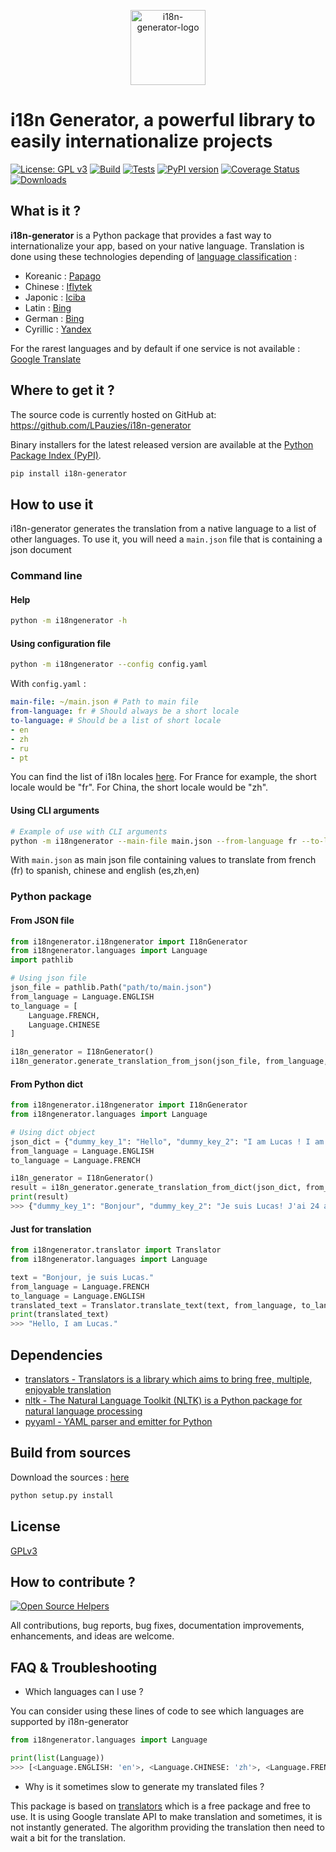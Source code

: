 <p align="center">
    <img src="https://i.imgur.com/aBXsGkl.png" alt="i18n-generator-logo" border="0" width="120">
</p>

# i18n Generator, a powerful library to easily internationalize projects

[![License: GPL v3](https://img.shields.io/badge/License-GPLv3-blue.svg)](https://www.gnu.org/licenses/gpl-3.0)
[![Build](https://github.com/LPauzies/i18n-generator/actions/workflows/build.yaml/badge.svg)](https://github.com/LPauzies/i18n-generator/actions/workflows/build.yaml)
[![Tests](https://github.com/LPauzies/i18n-generator/actions/workflows/tests.yaml/badge.svg)](https://github.com/LPauzies/i18n-generator/actions/workflows/tests.yaml)
[![PyPI version](https://badge.fury.io/py/i18n-generator.svg)](https://badge.fury.io/py/i18n-generator)
[![Coverage Status](https://coveralls.io/repos/github/LPauzies/i18n-generator/badge.svg?branch=master)](https://coveralls.io/github/LPauzies/i18n-generator?branch=master)
[![Downloads](https://static.pepy.tech/personalized-badge/i18n-generator?period=total&units=international_system&left_color=black&right_color=orange&left_text=Downloads)](https://pepy.tech/project/i18n-generator)

## What is it ?

**i18n-generator** is a Python package that provides a fast way to internationalize your app, based on your native language. 
Translation is done using these technologies depending of [language classification](https://en.wikipedia.org/wiki/List_of_language_families) :
- Koreanic : [Papago](https://papago.naver.com/)
- Chinese : [Iflytek](https://fanyi.xfyun.cn/console/trans/text)
- Japonic : [Iciba](https://www.iciba.com/fy)
- Latin : [Bing](https://www.bing.com/Translator)
- German : [Bing](https://www.bing.com/Translator)
- Cyrillic : [Yandex](https://translate.yandex.com/)

For the rarest languages and by default if one service is not available : [Google Translate](https://translate.google.com/)

## Where to get it ?

The source code is currently hosted on GitHub at: https://github.com/LPauzies/i18n-generator

Binary installers for the latest released version are available at the [Python Package Index (PyPI)](https://pypi.org/project/i18n-generator/).

```Bash
pip install i18n-generator
```

## How to use it
i18n-generator generates the translation from a native language to a list of other languages. To use it, you will need a `main.json` file that is containing a json document
### Command line
#### Help
```Bash
python -m i18ngenerator -h
```

#### Using configuration file
```Bash
python -m i18ngenerator --config config.yaml
```
With `config.yaml` :
```YAML
main-file: ~/main.json # Path to main file
from-language: fr # Should always be a short locale
to-language: # Should be a list of short locale
- en
- zh
- ru
- pt
```
You can find the list of i18n locales [here](https://www.science.co.il/language/Locale-codes.php). For France for example, the short locale would be "fr". For China, the short locale would be "zh".

#### Using CLI arguments
```Bash
# Example of use with CLI arguments
python -m i18ngenerator --main-file main.json --from-language fr --to-language es,zh,en
```
With `main.json` as main json file containing values to translate from french (fr) to spanish, chinese and english (es,zh,en)

### Python package
#### From JSON file

```Python
from i18ngenerator.i18ngenerator import I18nGenerator
from i18ngenerator.languages import Language
import pathlib

# Using json file
json_file = pathlib.Path("path/to/main.json")
from_language = Language.ENGLISH
to_language = [
    Language.FRENCH,
    Language.CHINESE
]

i18n_generator = I18nGenerator()
i18n_generator.generate_translation_from_json(json_file, from_language, to_language)
```
#### From Python dict
```Python
from i18ngenerator.i18ngenerator import I18nGenerator
from i18ngenerator.languages import Language

# Using dict object
json_dict = {"dummy_key_1": "Hello", "dummy_key_2": "I am Lucas ! I am 24 years old."}
from_language = Language.ENGLISH
to_language = Language.FRENCH

i18n_generator = I18nGenerator()
result = i18n_generator.generate_translation_from_dict(json_dict, from_language, to_language)
print(result)
>>> {"dummy_key_1": "Bonjour", "dummy_key_2": "Je suis Lucas! J'ai 24 ans."}
```

#### Just for translation
```Python
from i18ngenerator.translator import Translator
from i18ngenerator.languages import Language

text = "Bonjour, je suis Lucas."
from_language = Language.FRENCH
to_language = Language.ENGLISH
translated_text = Translator.translate_text(text, from_language, to_language)
print(translated_text)
>>> "Hello, I am Lucas."
```

## Dependencies
- [translators - Translators is a library which aims to bring free, multiple, enjoyable translation](https://pypi.org/project/translators/)
- [nltk - The Natural Language Toolkit (NLTK) is a Python package for natural language processing](https://pypi.org/project/nltk/)
- [pyyaml - YAML parser and emitter for Python](https://pypi.org/project/PyYAML/)

## Build from sources

Download the sources : [here](https://pypi.org/project/i18n-generator/#files)

```Bash
python setup.py install
```

## License
[GPLv3](https://github.com/LPauzies/i18n-generator/blob/master/LICENSE)

## How to contribute ?
[![Open Source Helpers](https://www.codetriage.com/lpauzies/i18n-generator/badges/users.svg)](https://www.codetriage.com/lpauzies/i18n-generator)

All contributions, bug reports, bug fixes, documentation improvements, enhancements, and ideas are welcome.

## FAQ & Troubleshooting

- Which languages can I use ?

You can consider using these lines of code to see which languages are supported by i18n-generator
```Python
from i18ngenerator.languages import Language

print(list(Language))
>>> [<Language.ENGLISH: 'en'>, <Language.CHINESE: 'zh'>, <Language.FRENCH: 'fr'>, ...]
```

- Why is it sometimes slow to generate my translated files ?

This package is based on [translators](https://pypi.org/project/translators/) which is a free package and free to use. It is using Google translate API to make translation and sometimes, it is not instantly generated. The algorithm providing the translation then need to wait a bit for the translation.